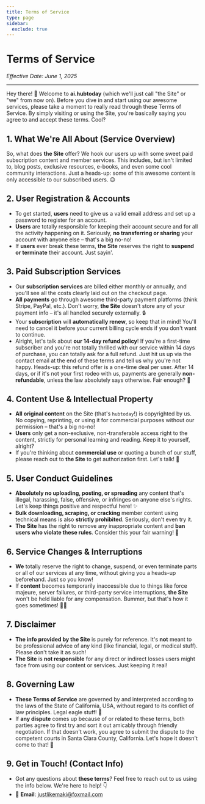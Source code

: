 ```yaml
---
title: Terms of Service
type: page
sidebar:
  exclude: true
---
```

# Terms of Service
*Effective Date: June 1, 2025*

---

Hey there! 👋 Welcome to **ai.hubtoday** (which we'll just call "the Site" or "we" from now on). Before you dive in and start using our awesome services, please take a moment to really read through these Terms of Service. By simply visiting or using the Site, you're basically saying you agree to and accept these terms. Cool?

## 1. What We're All About (Service Overview)
So, what does **the Site** offer? We hook our users up with some sweet paid subscription content and member services. This includes, but isn't limited to, blog posts, exclusive resources, e-books, and even some cool community interactions. Just a heads-up: some of this awesome content is only accessible to our subscribed users. 😉

## 2. User Registration & Accounts
*   To get started, **users** need to give us a valid email address and set up a password to register for an account.
*   **Users** are totally responsible for keeping their account secure and for all the activity happening on it. Seriously, **no transferring or sharing** your account with anyone else – that's a big no-no!
*   If **users** ever break these terms, **the Site** reserves the right to **suspend or terminate** their account. Just sayin'.

## 3. Paid Subscription Services
*   Our **subscription services** are billed either monthly or annually, and you'll see all the costs clearly laid out on the checkout page.
*   **All payments** go through awesome third-party payment platforms (think Stripe, PayPal, etc.). Don't worry, **the Site** doesn't store any of your payment info – it's all handled securely externally. 🔒
*   Your **subscription** will **automatically renew**, so keep that in mind! You'll need to cancel it before your current billing cycle ends if you don't want to continue.
*   Alright, let's talk about **our 14-day refund policy**! If you're a first-time subscriber and you're not totally thrilled with our service within 14 days of purchase, you can totally ask for a full refund. Just hit us up via the contact email at the end of these terms and tell us why you're not happy. Heads-up: this refund offer is a one-time deal per user. After 14 days, or if it's not your first rodeo with us, payments are generally **non-refundable**, unless the law absolutely says otherwise. Fair enough? 🤔

## 4. Content Use & Intellectual Property
*   **All original content** on the Site (that's `hubtoday`!) is copyrighted by us. No copying, reprinting, or using it for commercial purposes without our permission – that's a big no-no!
*   **Users** only get a non-exclusive, non-transferable access right to the content, strictly for personal learning and reading. Keep it to yourself, alright?
*   If you're thinking about **commercial use** or quoting a bunch of our stuff, please reach out to **the Site** to get authorization first. Let's talk! 🤝

## 5. User Conduct Guidelines
*   **Absolutely no uploading, posting, or spreading** any content that's illegal, harassing, false, offensive, or infringes on anyone else's rights. Let's keep things positive and respectful here! ✨
*   **Bulk downloading, scraping, or cracking** member content using technical means is also **strictly prohibited**. Seriously, don't even try it.
*   **The Site** has the right to remove any inappropriate content and **ban users who violate these rules**. Consider this your fair warning! 🚫

## 6. Service Changes & Interruptions
*   **We** totally reserve the right to change, suspend, or even terminate parts or all of our services at any time, without giving you a heads-up beforehand. Just so you know!
*   If **content** becomes temporarily inaccessible due to things like force majeure, server failures, or third-party service interruptions, **the Site** won't be held liable for any compensation. Bummer, but that's how it goes sometimes! 🤷‍♀️

## 7. Disclaimer
*   **The info provided by the Site** is purely for reference. It's **not** meant to be professional advice of any kind (like financial, legal, or medical stuff). Please don't take it as such!
*   **The Site** is **not responsible** for any direct or indirect losses users might face from using our content or services. Just keeping it real!

## 8. Governing Law
*   **These Terms of Service** are governed by and interpreted according to the laws of the State of California, USA, without regard to its conflict of law principles. Legal eagle stuff! 🦅
*   If **any dispute** comes up because of or related to these terms, both parties agree to first try and sort it out amicably through friendly negotiation. If that doesn't work, you agree to submit the dispute to the competent courts in Santa Clara County, California. Let's hope it doesn't come to that! 🙏

## 9. Get in Touch! (Contact Info)
*   Got any questions about **these terms**? Feel free to reach out to us using the info below. We're here to help! 👇
*   📧 **Email**: [justlikemaki@foxmail.com](mailto:justlikemaki@foxmail.com)